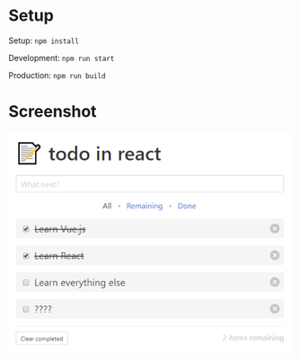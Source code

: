 # Setup
Setup: ```npm install```

Development: ```npm run start```

Production: ```npm run build```

# Screenshot
![Screenshot](/screenshots/screenshot2.PNG?raw=true)